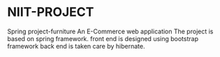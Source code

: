 # NIIT-PROJECT
 Spring project-furniture An E-Commerce web application The project is based on spring framework. front end is designed using bootstrap framework back end is taken care by hibernate.
